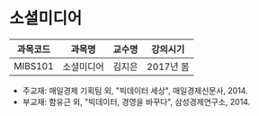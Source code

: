 # 소셜미디어

| 과목코드 | 과목명     | 교수명 | 강의시기  |
|----------|------------|--------|-----------|
| MIBS101  | 소셜미디어 | 김지은 | 2017년 봄 |

- 주교재: 매일경제 기획팀 외, "빅데이터 세상", 매일경제신문사, 2014.
- 부교재: 함유근 외, "빅데이터, 경영을 바꾸다", 삼성경제연구소, 2014.
